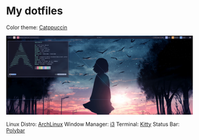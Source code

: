 # My dotfiles

Color theme: [Catppuccin](https://github.com/catppuccin/catppuccin)

![System PrintScreen](https://github.com/igorunderplayer/dotfiles/blob/catppuccin/assets/image.png?raw=true)

Linux Distro: [ArchLinux](https://archlinux.org/)
Window Manager: [i3](https://github.com/i3/i3)
Terminal: [Kitty](https://github.com/kovidgoyal/kitty)
Status Bar: [Polybar](ttps://github.com/polybar/polybar)
